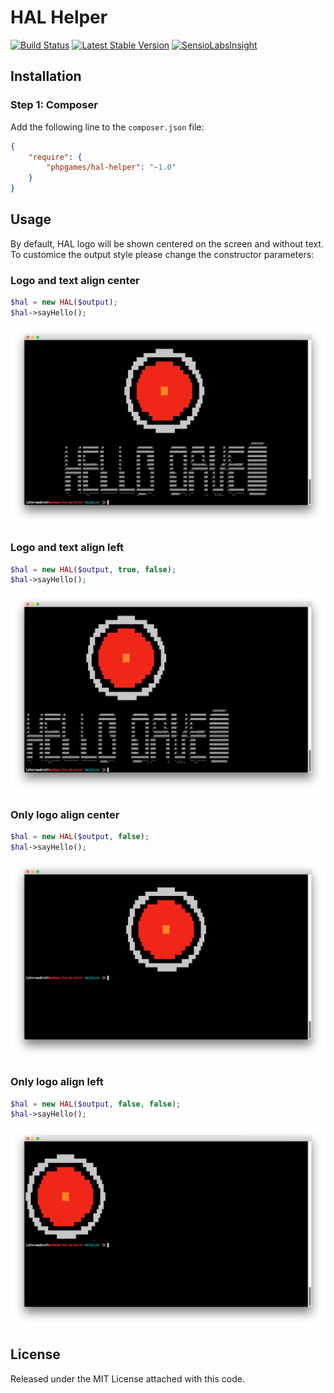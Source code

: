 HAL Helper
==========

[![Build Status](https://api.travis-ci.org/PHPGames/HALHelper.png)](http://travis-ci.org/PHPGames/HALHelper)
[![Latest Stable Version](https://poser.pugx.org/phpgames/hal-helper/v/stable.png)](https://packagist.org/packages/phpgames/hal-helper)
[![SensioLabsInsight](https://insight.sensiolabs.com/projects/4b4277a8-33c4-41f3-a354-825b76b1301a/mini.png)](https://insight.sensiolabs.com/projects/4b4277a8-33c4-41f3-a354-825b76b1301a)

## Installation

### Step 1: Composer

Add the following line to the `composer.json` file:

``` json
{
    "require": {
        "phpgames/hal-helper": "~1.0"
    }
}
```

## Usage
By default, HAL logo will be shown centered on the screen and without text. To customice the output style
please change the constructor parameters:

### Logo and text align center

```php
$hal = new HAL($output);
$hal->sayHello();
```
![Logo and text align center](doc/images/logo_and_text_center.png)

### Logo and text align left

```php
$hal = new HAL($output, true, false);
$hal->sayHello();
```
![Logo and text align left](doc/images/logo_and_text_left.png)

### Only logo align center

```php
$hal = new HAL($output, false);
$hal->sayHello();
```
![Only logo align center](doc/images/logo_center.png)

### Only logo align left

```php
$hal = new HAL($output, false, false);
$hal->sayHello();
```
![Only logo align left](doc/images/logo_left.png)

## License
Released under the MIT License attached with this code.
